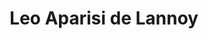 ---
title: Leo Aparisi de Lannoy
role: Ph.D. Candidate in Economics
avatar_filename: avatar.jpg
bio: dddd
interests:
  - Macroeconomics
  - Monetary Economics
  - Asset Pricing
social:
  - icon: envelope
    icon_pack: fas
    link: /#contact
  - icon: twitter
    icon_pack: fab
    link: https://twitter.com/GeorgeCushen
organizations:
  - name: University of Chicago
    url: https://economics.uchicago.edu/
education:
  courses: []
email: laparisidelannoy@uchicago.edu
superuser: true
highlight_name: true
---